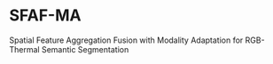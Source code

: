 # SFAF-MA
Spatial Feature Aggregation Fusion with Modality Adaptation for RGB-Thermal Semantic Segmentation
